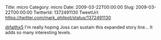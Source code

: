 Title: micro
Category: micro
Date: 2009-03-22T00:00:00
Slug: 2009-03-22T00:00:00
TwitterId: 1372491130
TweetUrl: https://twitter.com/mark_philpot/status/1372491130

[@faithx5](https://twitter.com/faithx5) I'm really hoping Joss can sustain this expanded story line...  It adds so many interesting levels.